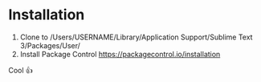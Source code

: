 # Installation

1. Clone to /Users/USERNAME/Library/Application Support/Sublime Text 3/Packages/User/
2. Install Package Control https://packagecontrol.io/installation

Cool 👍